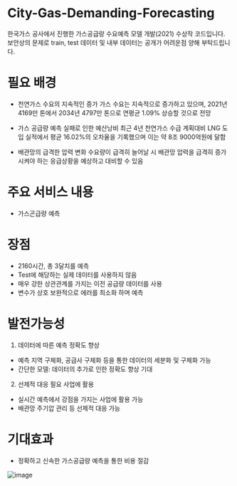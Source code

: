 # City-Gas-Demanding-Forecasting
한국가스 공사에서 진행한 가스공급량 수요예측 모델 개발(2021) 수상작 코드입니다.
보안상의 문제로 train, test 데이터 및 내부 데이터는 공개가 어려운점 양해 부탁드립니다.

# 필요 배경
 - 천연가스 수요의 지속적인 증가 
가스 수요는 지속적으로 증가하고 있으며,  2021년 4169만 톤에서 2034년 4797만 톤으로 연평균 1.09% 상승할 것으로 전망

 - 가스 공급량 예측 실패로 인한 예산낭비
최근 4년 천연가스 수급 계획대비 LNG 도입 실적에서 평균 16.02%의 오차율을 기록했으며 이는 약 8조 9000억원에 달함

 - 배관망의 급격한 압력 변화
수요량이 급격히 늘어날 시 배관망 압력을 급격히 증가시켜야 하는 응급상황을 예상하고 대비할 수 있음

# 주요 서비스 내용
 - 가스곤급량 예측

# 장점
 - 2160시간, 총 3달치를 예측
 - Test에 해당하는 실제 데이터를 사용하지 않음
 - 매우 강한 상관관계를 가지는 이전 공급량 데이터를 사용
 - 변수가 상호 보완적으로 에러를 최소화 하며 예측

# 발전가능성
1) 데이터에 따른 예측 정확도 향상
- 예측 지역 구체화, 공급사 구체화 등을 통한 데이터의 세분화 및 구체화 가능
- 간단한 모델: 데이터의 추가로 인한 정확도 향상 기대

2) 선제적 대응 필요 사업에 활용
- 실시간 예측에서 강점을 가지는 사업에 활용 가능
- 배관망 주기압 관리 등 선제적 대응 가능

# 기대효과
 - 정확하고 신속한 가스공급량 예측을 통한 비용 절감

![image](https://github.com/user-attachments/assets/529e0ac0-2ec2-4df7-9494-00b7de7ee776)




